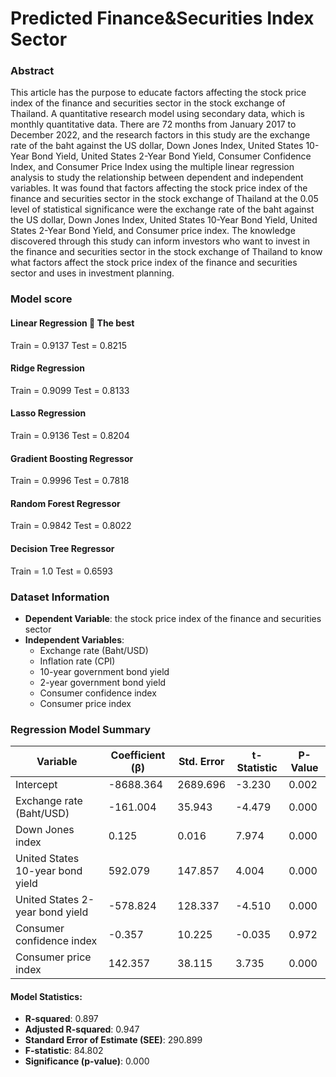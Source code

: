 # Predicted Finance&Securities Index Sector
### Abstract
This article has the purpose to educate factors affecting the stock price index of the finance and securities sector in the stock exchange of Thailand. A quantitative research model using secondary data, which is monthly quantitative data. There are 72 months from January 2017 to December 2022, and the research factors in this study are the exchange rate of the baht against the US dollar, Down Jones Index, United States 10-Year Bond Yield, United States 2-Year Bond Yield, Consumer Confidence Index, and Consumer Price Index using the multiple linear regression analysis to study the relationship between dependent and independent variables. 
It was found that factors affecting the stock price index of the finance and securities sector in the stock exchange of Thailand at the 0.05 level of statistical significance were the exchange rate of the baht against the US dollar, Down Jones Index, United States 10-Year Bond Yield, United States 2-Year Bond Yield, and Consumer price index. The knowledge discovered through this study can inform investors who want to invest in the finance and securities sector in the stock exchange of Thailand to know what factors affect the stock price index of the finance and securities sector and uses in investment planning. 

### Model score
#### Linear Regression 💎 **The best**
Train = 0.9137 
Test = 0.8215 

#### Ridge Regression 
Train = 0.9099 
Test = 0.8133 

#### Lasso Regression 
Train = 0.9136 
Test = 0.8204 

#### Gradient Boosting Regressor 
Train = 0.9996 
Test = 0.7818 

#### Random Forest Regressor 
Train = 0.9842 
Test = 0.8022 

#### Decision Tree Regressor 
Train = 1.0 
Test = 0.6593 

### Dataset Information
- **Dependent Variable**: the stock price index of the finance and securities sector
- **Independent Variables**:
  - Exchange rate (Baht/USD)
  - Inflation rate (CPI)
  - 10-year government bond yield
  - 2-year government bond yield
  - Consumer confidence index
  - Consumer price index

### Regression Model Summary

| Variable                              | Coefficient (β) | Std. Error  | t-Statistic | P-Value   |
|---------------------------------------|-----------------|-------------|-------------|-----------|
| Intercept                             | -8688.364       | 2689.696    | -3.230      | 0.002     |
| Exchange rate (Baht/USD)              | -161.004        | 35.943      | -4.479      | 0.000     |
| Down Jones index                      | 0.125           | 0.016       | 7.974       | 0.000     |
| United States 10-year bond yield         | 592.079         | 147.857     | 4.004       | 0.000     |
| United States 2-year bond yield          | -578.824        | 128.337     | -4.510      | 0.000     |
| Consumer confidence index             | -0.357          | 10.225      | -0.035      | 0.972     |
| Consumer price index                | 142.357         | 38.115      | 3.735       | 0.000     |

#### Model Statistics:
- **R-squared**: 0.897
- **Adjusted R-squared**: 0.947
- **Standard Error of Estimate (SEE)**: 290.899
- **F-statistic**: 84.802
- **Significance (p-value)**: 0.000

